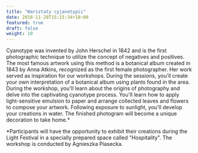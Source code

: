 ```yaml
---
title: "Warsztaty cyjanotypii"
date: 2018-11-28T15:15:34+10:00
featured: true
draft: false
weight: 10
---
```


Cyanotype was invented by John Herschel in 1842 and is the first photographic technique to utilize the concept of negatives and positives. The most famous artwork using this method is a botanical album created in 1843 by Anna Atkins, recognized as the first female photographer. Her work served as inspiration for our workshops. During the sessions, you'll create your own interpretation of a botanical album using plants found in the area.
During the workshop, you'll learn about the origins of photography and delve into the captivating cyanotype process. You'll learn how to apply light-sensitive emulsion to paper and arrange collected leaves and flowers to compose your artwork. Following exposure to sunlight, you'll develop your creations in water. The finished photogram will become a unique decoration to take home.*


*Participants will have the opportunity to exhibit their creations during the Light Festival in a specially prepared space called "Hospitality".
The workshop is conducted by Agnieszka Piasecka. 
